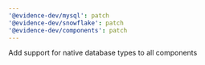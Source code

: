 ```yaml
---
'@evidence-dev/mysql': patch
'@evidence-dev/snowflake': patch
'@evidence-dev/components': patch
---
```


Add support for native database types to all components
